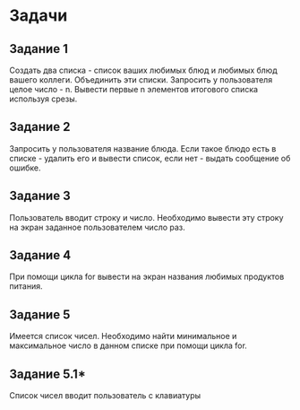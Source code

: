 # Задачи

## Задание 1
Создать два списка - список ваших любимых блюд и любимых блюд вашего 
коллеги. Объединить эти списки. Запросить у пользователя целое число - n.
Вывести первые n элементов итогового списка используя срезы.

## Задание 2
Запросить у пользователя название блюда. Если такое блюдо есть в списке -
удалить его и вывести список, если нет - выдать сообщение об ошибке.

## Задание 3
Пользователь вводит строку и число. Необходимо вывести эту строку на 
экран заданное пользователем число раз.

## Задание 4
При помощи цикла for вывести на экран названия любимых 
продуктов питания.

## Задание 5
Имеется список чисел. Необходимо найти минимальное
и максимальное число в данном списке при помощи цикла
for.

## Задание 5.1*
Список чисел вводит пользователь с клавиатуры